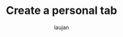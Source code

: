 ---
title: Create a personal tab
author: laujan
description: How to add a custom personal tab to your Microsoft Teams app
keywords: teams tabs personal static 
ms.topic: conceptual
ms.author: 
---